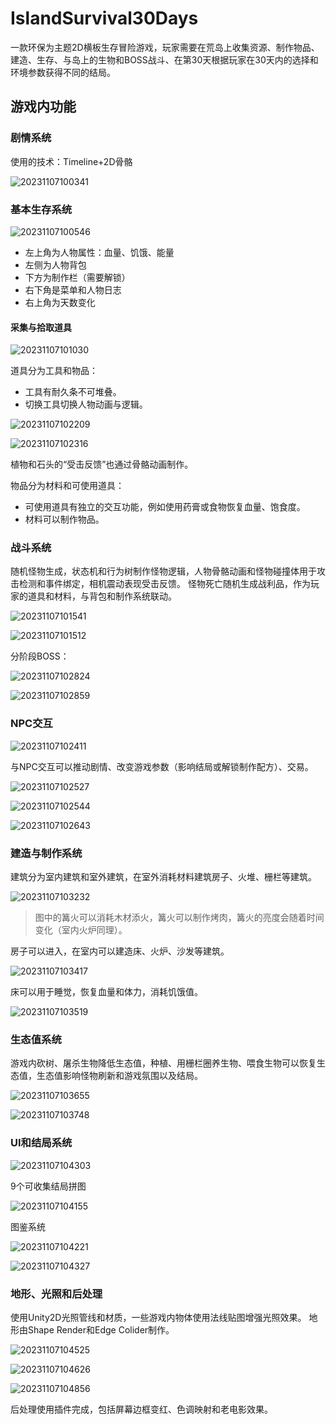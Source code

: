 # IslandSurvival30Days
一款环保为主题2D横板生存冒险游戏，玩家需要在荒岛上收集资源、制作物品、建造、生存、与岛上的生物和BOSS战斗、在第30天根据玩家在30天内的选择和环境参数获得不同的结局。
## 游戏内功能
### 剧情系统
使用的技术：Timeline+2D骨骼

![20231107100341](https://cdn.jsdelivr.net/gh/Magic0Conch/gallery/blogs/pictures/20231107100341.png)

### 基本生存系统
![20231107100546](https://cdn.jsdelivr.net/gh/Magic0Conch/gallery/blogs/pictures/20231107100546.png)

- 左上角为人物属性：血量、饥饿、能量
- 左侧为人物背包
- 下方为制作栏（需要解锁）
- 右下角是菜单和人物日志
- 右上角为天数变化

#### 采集与拾取道具

![20231107101030](https://cdn.jsdelivr.net/gh/Magic0Conch/gallery/blogs/pictures/20231107101030.png)

道具分为工具和物品：
- 工具有耐久条不可堆叠。
- 切换工具切换人物动画与逻辑。

![20231107102209](https://cdn.jsdelivr.net/gh/Magic0Conch/gallery/blogs/pictures/20231107102209.png)

![20231107102316](https://cdn.jsdelivr.net/gh/Magic0Conch/gallery/blogs/pictures/20231107102316.png)

植物和石头的“受击反馈”也通过骨骼动画制作。

物品分为材料和可使用道具：
- 可使用道具有独立的交互功能，例如使用药膏或食物恢复血量、饱食度。
- 材料可以制作物品。

### 战斗系统
随机怪物生成，状态机和行为树制作怪物逻辑，人物骨骼动画和怪物碰撞体用于攻击检测和事件绑定，相机震动表现受击反馈。
怪物死亡随机生成战利品，作为玩家的道具和材料，与背包和制作系统联动。

![20231107101541](https://cdn.jsdelivr.net/gh/Magic0Conch/gallery/blogs/pictures/20231107101541.png)

![20231107101512](https://cdn.jsdelivr.net/gh/Magic0Conch/gallery/blogs/pictures/20231107101512.png)


分阶段BOSS：

![20231107102824](https://cdn.jsdelivr.net/gh/Magic0Conch/gallery/blogs/pictures/20231107102824.png)

![20231107102859](https://cdn.jsdelivr.net/gh/Magic0Conch/gallery/blogs/pictures/20231107102859.png)

### NPC交互

![20231107102411](https://cdn.jsdelivr.net/gh/Magic0Conch/gallery/blogs/pictures/20231107102411.png)

与NPC交互可以推动剧情、改变游戏参数（影响结局或解锁制作配方）、交易。

![20231107102527](https://cdn.jsdelivr.net/gh/Magic0Conch/gallery/blogs/pictures/20231107102527.png)

![20231107102544](https://cdn.jsdelivr.net/gh/Magic0Conch/gallery/blogs/pictures/20231107102544.png)


![20231107102643](https://cdn.jsdelivr.net/gh/Magic0Conch/gallery/blogs/pictures/20231107102643.png)

### 建造与制作系统
建筑分为室内建筑和室外建筑，在室外消耗材料建筑房子、火堆、栅栏等建筑。

![20231107103232](https://cdn.jsdelivr.net/gh/Magic0Conch/gallery/blogs/pictures/20231107103232.png)

> 图中的篝火可以消耗木材添火，篝火可以制作烤肉，篝火的亮度会随着时间变化（室内火炉同理）。

房子可以进入，在室内可以建造床、火炉、沙发等建筑。

![20231107103417](https://cdn.jsdelivr.net/gh/Magic0Conch/gallery/blogs/pictures/20231107103417.png)

床可以用于睡觉，恢复血量和体力，消耗饥饿值。

![20231107103519](https://cdn.jsdelivr.net/gh/Magic0Conch/gallery/blogs/pictures/20231107103519.png)

### 生态值系统
游戏内砍树、屠杀生物降低生态值，种植、用栅栏圈养生物、喂食生物可以恢复生态值，生态值影响怪物刷新和游戏氛围以及结局。

![20231107103655](https://cdn.jsdelivr.net/gh/Magic0Conch/gallery/blogs/pictures/20231107103655.png)


![20231107103748](https://cdn.jsdelivr.net/gh/Magic0Conch/gallery/blogs/pictures/20231107103748.png)

### UI和结局系统

![20231107104303](https://cdn.jsdelivr.net/gh/Magic0Conch/gallery/blogs/pictures/20231107104303.png)

9个可收集结局拼图

![20231107104155](https://cdn.jsdelivr.net/gh/Magic0Conch/gallery/blogs/pictures/20231107104155.png)

图鉴系统

![20231107104221](https://cdn.jsdelivr.net/gh/Magic0Conch/gallery/blogs/pictures/20231107104221.png)

![20231107104327](https://cdn.jsdelivr.net/gh/Magic0Conch/gallery/blogs/pictures/20231107104327.png)

### 地形、光照和后处理
使用Unity2D光照管线和材质，一些游戏内物体使用法线贴图增强光照效果。
地形由Shape Render和Edge Colider制作。

![20231107104525](https://cdn.jsdelivr.net/gh/Magic0Conch/gallery/blogs/pictures/20231107104525.png)

![20231107104626](https://cdn.jsdelivr.net/gh/Magic0Conch/gallery/blogs/pictures/20231107104626.png)

![20231107104856](https://cdn.jsdelivr.net/gh/Magic0Conch/gallery/blogs/pictures/20231107104856.png)

后处理使用插件完成，包括屏幕边框变红、色调映射和老电影效果。

